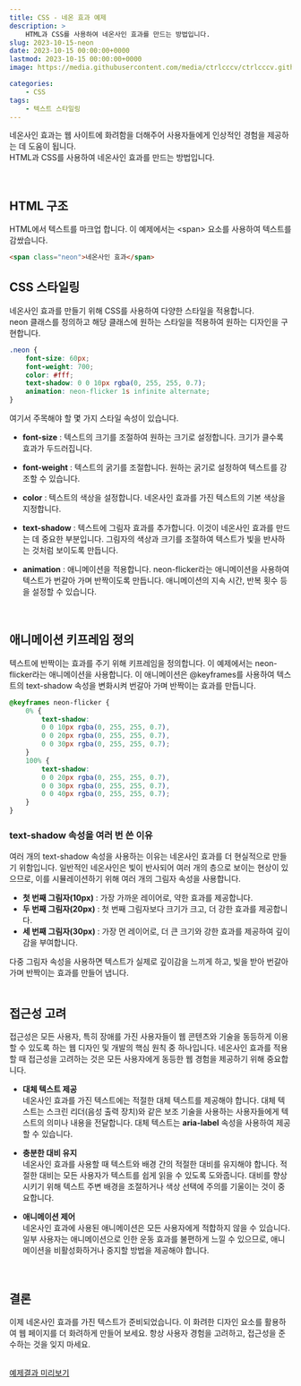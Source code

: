 ```yaml
---
title: CSS - 네온 효과 예제
description: >  
    HTML과 CSS를 사용하여 네온사인 효과를 만드는 방법입니다.
slug: 2023-10-15-neon
date: 2023-10-15 00:00:00+0000
lastmod: 2023-10-15 00:00:00+0000
image: https://media.githubusercontent.com/media/ctrlcccv/ctrlcccv.github.io/master/assets/img/post/2023-10-15-neon.webp

categories:
    - CSS
tags:
    - 텍스트 스타일링
---
```

네온사인 효과는 웹 사이트에 화려함을 더해주어 사용자들에게 인상적인 경험을 제공하는 데 도움이 됩니다.   
HTML과 CSS를 사용하여 네온사인 효과를 만드는 방법입니다.


<div class="ads_wrap">
<ins class="adsbygoogle"
     style="display:block; text-align:center;"
     data-ad-layout="in-article"
     data-ad-format="fluid"
     data-ad-client="ca-pub-8535540836842352"
     data-ad-slot="2974559225"></ins>
<script>
     (adsbygoogle = window.adsbygoogle || []).push({});
</script>
</div>

<br>

## HTML 구조
HTML에서 텍스트를 마크업 합니다. 이 예제에서는 &lt;span&gt; 요소를 사용하여 텍스트를 감쌌습니다.
```html
<span class="neon">네온사인 효과</span>
```

## CSS 스타일링 
네온사인 효과를 만들기 위해 CSS를 사용하여 다양한 스타일을 적용합니다.   
neon 클래스를 정의하고 해당 클래스에 원하는 스타일을 적용하여 원하는 디자인을 구현합니다.
```css
.neon { 
    font-size: 60px; 
    font-weight: 700; 
    color: #fff; 
    text-shadow: 0 0 10px rgba(0, 255, 255, 0.7); 
    animation: neon-flicker 1s infinite alternate;
} 
```
여기서 주목해야 할 몇 가지 스타일 속성이 있습니다. 

* **font-size** : 텍스트의 크기를 조절하여 원하는 크기로 설정합니다. 크기가 클수록 효과가 두드러집니다.  

* **font-weight** : 텍스트의 굵기를 조절합니다. 원하는 굵기로 설정하여 텍스트를 강조할 수 있습니다.  

* **color** : 텍스트의 색상을 설정합니다. 네온사인 효과를 가진 텍스트의 기본 색상을 지정합니다.  

* **text-shadow** : 텍스트에 그림자 효과를 추가합니다. 이것이 네온사인 효과를 만드는 데 중요한 부분입니다. 그림자의 색상과 크기를 조절하여 텍스트가 빛을 반사하는 것처럼 보이도록 만듭니다.  

* **animation** : 애니메이션을 적용합니다. neon-flicker라는 애니메이션을 사용하여 텍스트가 번갈아 가며 반짝이도록 만듭니다. 애니메이션의 지속 시간, 반복 횟수 등을 설정할 수 있습니다.  


<div class="ads_wrap">
<ins class="adsbygoogle"
     style="display:block; text-align:center;"
     data-ad-layout="in-article"
     data-ad-format="fluid"
     data-ad-client="ca-pub-8535540836842352"
     data-ad-slot="2974559225"></ins>
<script>
     (adsbygoogle = window.adsbygoogle || []).push({});
</script>
</div>

<br>

## 애니메이션 키프레임 정의
텍스트에 반짝이는 효과를 주기 위해 키프레임을 정의합니다. 이 예제에서는 neon-flicker라는 애니메이션을 사용합니다. 이 애니메이션은 @keyframes를 사용하여 텍스트의 text-shadow 속성을 변화시켜 번갈아 가며 반짝이는 효과를 만듭니다.
```css
@keyframes neon-flicker {
    0% {
        text-shadow: 
        0 0 10px rgba(0, 255, 255, 0.7), 
        0 0 20px rgba(0, 255, 255, 0.7), 
        0 0 30px rgba(0, 255, 255, 0.7);
    }
    100% {
        text-shadow: 
        0 0 20px rgba(0, 255, 255, 0.7), 
        0 0 30px rgba(0, 255, 255, 0.7), 
        0 0 40px rgba(0, 255, 255, 0.7);
    }
}
```


### text-shadow 속성을 여러 번 쓴 이유

여러 개의 text-shadow 속성을 사용하는 이유는 네온사인 효과를 더 현실적으로 만들기 위함입니다. 일반적인 네온사인은 빛이 반사되어 여러 개의 층으로 보이는 현상이 있으므로, 이를 시뮬레이션하기 위해 여러 개의 그림자 속성을 사용합니다.

* **첫 번째 그림자(10px)** : 가장 가까운 레이어로, 약한 효과를 제공합니다.
* **두 번째 그림자(20px)** : 첫 번째 그림자보다 크기가 크고, 더 강한 효과를 제공합니다.
* **세 번째 그림자(30px)** : 가장 먼 레이어로, 더 큰 크기와 강한 효과를 제공하여 깊이감을 부여합니다.  

다중 그림자 속성을 사용하면 텍스트가 실제로 깊이감을 느끼게 하고, 빛을 받아 번갈아 가며 반짝이는 효과를 만들어 냅니다.  
<br>

## 접근성 고려
접근성은 모든 사용자, 특히 장애를 가진 사용자들이 웹 콘텐츠와 기술을 동등하게 이용할 수 있도록 하는 웹 디자인 및 개발의 핵심 원칙 중 하나입니다. 네온사인 효과를 적용할 때 접근성을 고려하는 것은 모든 사용자에게 동등한 웹 경험을 제공하기 위해 중요합니다.  

* **대체 텍스트 제공**    
네온사인 효과를 가진 텍스트에는 적절한 대체 텍스트를 제공해야 합니다. 대체 텍스트는 스크린 리더(음성 출력 장치)와 같은 보조 기술을 사용하는 사용자들에게 텍스트의 의미나 내용을 전달합니다. 대체 텍스트는 **aria-label** 속성을 사용하여 제공할 수 있습니다.  

* **충분한 대비 유지**  
네온사인 효과를 사용할 때 텍스트와 배경 간의 적절한 대비를 유지해야 합니다. 적절한 대비는 모든 사용자가 텍스트를 쉽게 읽을 수 있도록 도와줍니다. 대비를 향상시키기 위해 텍스트 주변 배경을 조절하거나 색상 선택에 주의를 기울이는 것이 중요합니다.  

* **애니메이션 제어**  
네온사인 효과에 사용된 애니메이션은 모든 사용자에게 적합하지 않을 수 있습니다. 일부 사용자는 애니메이션으로 인한 운동 효과를 불편하게 느낄 수 있으므로, 애니메이션을 비활성화하거나 중지할 방법을 제공해야 합니다.  
<br>

## 결론
이제 네온사인 효과를 가진 텍스트가 준비되었습니다. 이 화려한 디자인 요소를 활용하여 웹 페이지를 더 화려하게 만들어 보세요. 항상 사용자 경험을 고려하고, 접근성을 준수하는 것을 잊지 마세요.   
<br>

<div class="btn_wrap">
    <a target="_blank" href="https://ctrlcccv.github.io/ctrlcccv-demo/2023-10-15-neon/">예제결과 미리보기</a>
</div>
